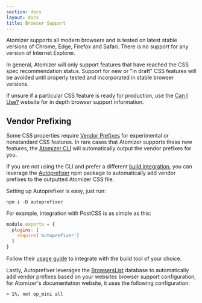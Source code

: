 ```yaml
---
section: docs
layout: docs
title: Browser Support
---
```


Atomizer supports all modern browsers and is tested on latest stable versions of Chrome, Edge, Firefox and Safari. There is no support for any version of Internet Explorer.

In general, Atomizer will only support features that have reached the CSS spec recommendation status. Support for new or "in draft" CSS features will be avoided until properly tested and incorporated in stable browser versions.

If unsure if a particular CSS feature is ready for production, use the [Can I Use?](https://caniuse.com/) website for in depth browser support information.

## Vendor Prefixing

Some CSS properties require [Vendor Prefixes](https://developer.mozilla.org/en-US/docs/Glossary/Vendor_Prefix) for experimental or nonstandard CSS features. In rare cases that Atomizer supports these new features, the [Atomizer CLI](./installation.html#atomizer-cli) will automatically output the vendor prefixes for you.

If you are not using the CLI and prefer a different [build integration](./installation.html#build), you can leverage the [Autoprefixer](https://github.com/postcss/autoprefixer) npm package to automatically add vendor prefixes to the outputted Atomizer CSS file.

Setting up Autoprefixer is easy, just run:

```shell
npm i -D autoprefixer
```

For example, integration with PostCSS is as simple as this:

```js
module.exports = {
  plugins: [
    require('autoprefixer')
  ]
}
```

Follow their [usage guide](https://github.com/postcss/autoprefixer#usage) to integrate with the build tool of your choice.

Lastly, Autoprefixer leverages the [BrowsersList](https://github.com/browserslist/browserslist) database to automatically add vendor prefixes based on your websites browser support configuration, for Atomizer's documentation website, it uses the following configuration:

```text
> 1%, not op_mini all
```
